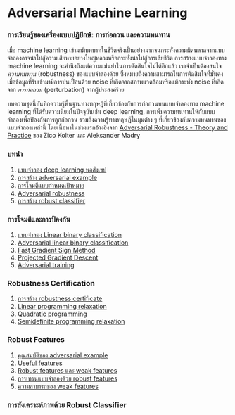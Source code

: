 # Adversarial Machine Learning

### การเรียนรู้ของเครื่องแบบปฏิปักษ์: การก่อกวน และความทนทาน

เมื่อ machine learning เข้ามามีบทบาทในชีวิตจริงเป็นอย่างมากจนกระทั่งความผิดพลาดจากแบบจำลองอาจนำไปสู่ความเสียหายอย่างใหญ่หลวงหรือกระทั่งนำไปสู่การเสียชีวิต การสร้างแบบจำลองทาง machine learning จะคำนึงถึงแต่ความแม่นยำในการตัดสินใจไม่ได้อีกแล้ว เราจำเป็นต้องสนใจ _ความทนทาน_ (robustness) ของแบบจำลองด้วย ซึ่งหมายถึงความสามารถในการตัดสินใจที่มั่นคงเมื่อข้อมูลที่รับเข้ามามีการปนเปื้อนด้วย noise ที่เกิดจากสภาพแวดล้อมหรือแม้กระทั่ง noise ที่เกิดจาก _การก่อกวน_ (perturbation) จากผู้ประสงค์ร้าย

บทความชุดนี้บันทึกความรู้พื้นฐานทางทฤษฎีที่เกี่ยวข้องกับการก่อกวนบนแบบจำลองทาง machine learning ที่ได้รับความนิยมในปัจจุบันเช่น deep learning, การเพิ่มความทนทานให้กับแบบจำลองเพื่อป้องกันการถูกก่อกวน รวมถึงความรู้ทางทฤษฎีในมุมต่าง ๆ ที่เกี่ยวข้องกับความทนทานของแบบจำลองเหล่านี้
โดยเนื้อหาในช่วงแรกอ้างอิงจาก [Adversarial Robustness - Theory and Practice](https://adversarial-ml-tutorial.org) ของ Zico Kolter และ Aleksander Madry

### บทนำ
1. [แบบจำลอง deep learning พอสังเขป](https://vacharapat.github.io/Adversarial-Machine-Learning/docs/intro1)
1. [การสร้าง adversarial example](https://vacharapat.github.io/Adversarial-Machine-Learning/docs/intro2)
1. [การโจมตีแบบกำหนดเป้าหมาย](https://vacharapat.github.io/Adversarial-Machine-Learning/docs/intro3)
1. [Adversarial robustness](https://vacharapat.github.io/Adversarial-Machine-Learning/docs/intro4)
1. [การสร้าง robust classifier](https://vacharapat.github.io/Adversarial-Machine-Learning/docs/intro5)

### การโจมตีและการป้องกัน
1. [แบบจำลอง Linear binary classification](https://vacharapat.github.io/Adversarial-Machine-Learning/docs/attack1)
1. [Adversarial linear binary classification](https://vacharapat.github.io/Adversarial-Machine-Learning/docs/attack2)
1. [Fast Gradient Sign Method](https://vacharapat.github.io/Adversarial-Machine-Learning/docs/attack3)
1. [Projected Gradient Descent](https://vacharapat.github.io/Adversarial-Machine-Learning/docs/attack4)
1. [Adversarial training](https://vacharapat.github.io/Adversarial-Machine-Learning/docs/attack5)

### Robustness Certification
1. [การสร้าง robustness certificate](https://vacharapat.github.io/Adversarial-Machine-Learning/docs/cert1)
1. [Linear programming relaxation](https://vacharapat.github.io/Adversarial-Machine-Learning/docs/cert2)
1. [Quadratic programming](https://vacharapat.github.io/Adversarial-Machine-Learning/docs/cert3)
1. [Semidefinite programming relaxation](https://vacharapat.github.io/Adversarial-Machine-Learning/docs/cert4)

### Robust Features
1. [คุณสมบัติของ adversarial example](https://vacharapat.github.io/Adversarial-Machine-Learning/docs/feat1)
1. [Useful features](https://vacharapat.github.io/Adversarial-Machine-Learning/docs/feat2)
1. [Robust features และ weak features](https://vacharapat.github.io/Adversarial-Machine-Learning/docs/feat3)
1. [การเทรนแบบจำลองด้วย robust features](https://vacharapat.github.io/Adversarial-Machine-Learning/docs/feat4)
1. [ความสามารถของ weak features](https://vacharapat.github.io/Adversarial-Machine-Learning/docs/feat5)

### การสังเคราะห์ภาพด้วย Robust Classifier
